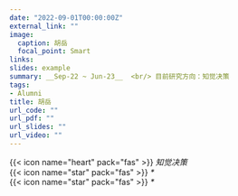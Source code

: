 ```yaml
---
date: "2022-09-01T00:00:00Z"
external_link: ""
image:
  caption: 胡岳
  focal_point: Smart
links:
slides: example
summary: __Sep-22 ~ Jun-23__  <br/> 目前研究方向：知觉决策
tags:
- Alumni
title: 胡岳
url_code: ""
url_pdf: ""
url_slides: ""
url_video: ""
---
```

{{< icon name="heart" pack="fas" >}} _知觉决策_  
{{< icon name="star" pack="fas" >}} _*_  
{{< icon name="star" pack="fas" >}} _*_  


